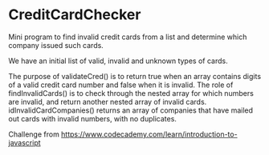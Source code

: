# CreditCardChecker
Mini program to find invalid credit cards from a list and determine which company issued such cards.

We have an initial list of valid, invalid and unknown types of cards.

The purpose of validateCred() is to return true when an array contains digits of a valid credit card number and false when it is invalid.
The role of findInvalidCards() is to check through the nested array for which numbers are invalid, and return another nested array of invalid cards.
idInvalidCardCompanies() returns an array of companies that have mailed out cards with invalid numbers, with no duplicates.

Challenge from https://www.codecademy.com/learn/introduction-to-javascript
